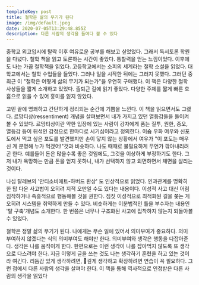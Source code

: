 ```yaml
---
templateKey: post
title: 철학은 삶의 무기가 된다
image: /img/default.jpeg
date: 2020-07-05T13:29:48.855Z
description: 다른 사람의 생각을 들여다 볼 수 있다
---
```

중학교 외고입시에 탈락 이후 여유로운 공부를 해보고 싶었었다. 그래서 독서토론 학원을 다녔다. 철학 책을 읽고 토론하는 시간이 좋았다. 통찰력을 얻는 느낌이었다. 이후에도 나는 가끔 철학책을 읽었다. 고등학교에서는 소피의 세계라는 철학 소설을 읽었다. 대학교에서는 철학 수업들을 들었다. 그러나 일을 시작한 뒤에는 그러지 못했다. 그러던 중 최근 이 "철학은 어떻게 삶의 무기가 되는가"을 우연히 구매했다. 이 책은 다양한 철학 사상들을 짧게 소개하고 있었다. 출퇴근 길에 읽기 좋았다. 다양한 주제를 짧게 빠른 호흡으로 읽을 수 있어 흥미를 잃지 않았다.

고민 끝에 명쾌하고 간단하게 정리되는 순간에 기쁨을 느낀다. 이 책을 읽으면서도 그랬다. 르망티상(ressentiment) 개념을 살펴보면서 내가 가지고 있던 열등감들을 돌이켜 볼 수 있었다. 르망티상이란 약한 입장에 있는 사람이 강자에게 품는 질투, 원한, 증오, 열등감 등이 뒤섞인 감정으로 한마디로 시기심이라고 정의한다. 이숍 우화 여우와 신포도에서 먹고 싶은 포도를 발견했지만 손이 닿지 않는 상황에서 여우가 "이 포도는 매우 신 게 분명해 누가 먹겠어!"것과 비슷하다. 나도 때때로 불필요하게 무언가 깎아내리려곤 한다. 예를들어 돈은 많을수록 좋은 것임에도, 그것을 이상하게 부정하기도 한다. 그저 내가 욕망하는 만큼 돈을 얻지 못하니, 내가 선택하지 않고 외면하면서 채면을 살리는 것이다.

나심 탈레브의 '안티소비에트-하버드 환상' 도 인상적으로 읽었다. 인과관계를 명확히 한 탑 다운 사고법이 오히려 지적 오만일 수도 있다는 내용이다. 이성적 사고 대신 어림짐작하거나 즉흥적으로 행동해볼 것을 권한다. 짐짓 이성적으로 최적화된 길을 쫒는 게 오히려 시스템을 취약하게 만들 수 있다. 비슷하게는 이분법적인 틀을 부수자는 내용인  '탈 구축'개념도 소개한다. 한 번쯤은 너무나 구조화된 사고에 집착하지 않는지 되돌아볼 수 있었다.

철학은 정말 삶의 무기가 된다. 나에게는 무슨 일에 있어서 의미부여가 중요하다. 의미 부여하지 않겠다는 식의 의미부여도 해야만 한다. 의미부여와 생각은 행동을 다잡아준다. 생각은 나를 움직이게 한다. 한편으로는 이런 생각이 나를 잡아먹지 않도록 또 생각으로 다스려야 한다. 지금 이렇게 글을 쓰는 것도 나는 생각하기 훈련을 하고 있는 것이라 여긴다. 리듬감 있게 생각하려면, 깊게 생각하고 확장하려면 연습이 꼭 필요하다. 그런 점에서 다른 사람의 생각을 살펴야 한다. 이 책을 통해 역사적으로 인정받은 다른 사람의 생각을 읽었다
